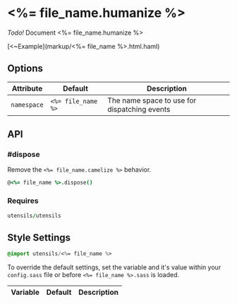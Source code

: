 # <%= file_name.humanize %>
_Todo!_ Document <%= file_name.humanize %>


[<~Example](markup/<%= file_name %>.html.haml)


## Options

Attribute           | Default            | Description
------------------- | ------------------ | ------------------------------------
`namespace`         | `<%= file_name %>` | The name space to use for dispatching events


## API

### #dispose
Remove the `<%= file_name.camelize %>` behavior.

```coffee
@<%= file_name %>.dispose()
```

### Requires
```coffee
utensils/utensils
```


## Style Settings

```sass
@import utensils/<%= file_name %>
```
To override the default settings, set the variable and it's value
within your `config.sass` file or before `<%= file_name %>.sass` is loaded.

Variable            | Default            | Description
------------------- | ------------------ | ------------------------------------


